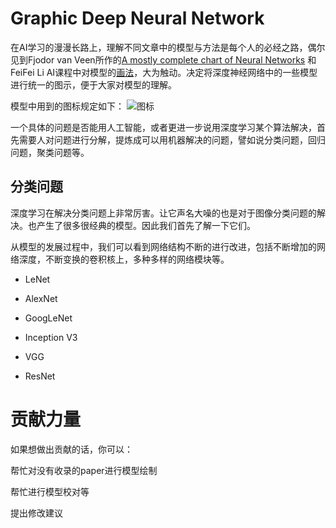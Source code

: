 # Graphic Deep Neural Network
在AI学习的漫漫长路上，理解不同文章中的模型与方法是每个人的必经之路，偶尔见到Fjodor van Veen所作的[A mostly complete chart of Neural Networks](http://www.asimovinstitute.org/wp-content/uploads/2016/09/neuralnetworks.png) 和 FeiFei Li AI课程中对模型的[画法](https://github.com/weslynn/graphic-deep-neural-network/blob/master/pic/feifei.png)，大为触动。决定将深度神经网络中的一些模型 进行统一的图示，便于大家对模型的理解。


模型中用到的图标规定如下：
![图标](https://github.com/weslynn/graphic-deep-neural-network/blob/master/pic/cellsreadme.png)



一个具体的问题是否能用人工智能，或者更进一步说用深度学习某个算法解决，首先需要人对问题进行分解，提炼成可以用机器解决的问题，譬如说分类问题，回归问题，聚类问题等。


## 分类问题

深度学习在解决分类问题上非常厉害。让它声名大噪的也是对于图像分类问题的解决。也产生了很多很经典的模型。因此我们首先了解一下它们。

从模型的发展过程中，我们可以看到网络结构不断的进行改进，包括不断增加的网络深度，不断变换的卷积核上，多种多样的网络模块等。

* LeNet

* AlexNet

* GoogLeNet

* Inception V3

* VGG

* ResNet







# 贡献力量

如果想做出贡献的话，你可以：

帮忙对没有收录的paper进行模型绘制

帮忙进行模型校对等

提出修改建议


